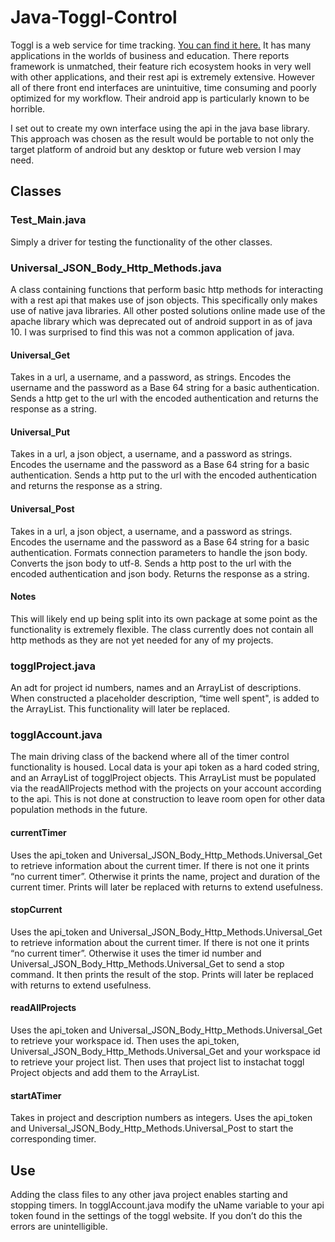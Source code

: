 # Java-Toggl-Control

Toggl is a web service for time tracking. [You can find it here.](https://toggl.com/) It has many applications in the worlds of business and education. There reports framework is unmatched, their feature rich ecosystem hooks in very well with other applications, and their rest api is extremely extensive. However all of there front end interfaces are unintuitive, time consuming and poorly optimized for my workflow. Their android app is particularly known to be horrible.

I set out to create my own interface using the api in the java base library. This approach was chosen as the result would be portable to not only the target platform of android but any desktop or future web version I may need.

## Classes

### Test_Main.java

Simply a driver for testing the functionality of the other classes.

### Universal_JSON_Body_Http_Methods.java

A class containing functions that perform basic http methods for interacting with a rest api that makes use of json objects. This specifically only makes use of native java libraries. All other posted solutions online made use of the apache library which was deprecated out of android support in as of java 10. I was surprised to find this was not a common application of java.

#### Universal_Get

Takes in a url, a username, and a password, as strings. Encodes the username and the password as a Base 64 string for a basic authentication. Sends a http get to the url with the encoded authentication and returns the response as a string.

#### Universal_Put

Takes in a url, a json object, a username, and a password as strings. Encodes the username and the password as a Base 64 string for a basic authentication. Sends a http put to the url with the encoded authentication and returns the response as a string.

#### Universal_Post

Takes in a url, a json object, a username, and a password as strings. Encodes the username and the password as a Base 64 string for a basic authentication. Formats connection parameters to handle the json body. Converts the json body to utf-8. Sends a http post to the url with the encoded authentication and json body. Returns the response as a string.

#### Notes
This will likely end up being split into its own package at some point as the functionality is extremely flexible. The class currently does not contain all http methods as they are not yet needed for any of my projects.

### togglProject.java
An adt for project id numbers, names and an ArrayList of descriptions. When constructed a placeholder description, “time well spent", is added to the ArrayList. This functionality will later be replaced.  

### togglAccount.java
The main driving class of the backend where all of the timer control functionality is housed.
Local data is your api token as a hard coded string, and an ArrayList of togglProject objects. This ArrayList must be populated via the readAllProjects method with the projects on your account according to the api. This is not done at construction to leave room open for other data population methods in the future.

#### currentTimer
Uses the api_token and Universal_JSON_Body_Http_Methods.Universal_Get to retrieve information about the current timer. If there is not one it prints “no current timer”. Otherwise it prints the name, project and duration of the current timer. Prints will later be replaced with returns to extend usefulness.
#### stopCurrent
Uses the api_token and Universal_JSON_Body_Http_Methods.Universal_Get to retrieve information about the current timer. If there is not one it prints “no current timer”. Otherwise it uses the timer id number and Universal_JSON_Body_Http_Methods.Universal_Get to send a stop command. It then prints the result of the stop. Prints will later be replaced with returns to extend usefulness.
#### readAllProjects
Uses the api_token and Universal_JSON_Body_Http_Methods.Universal_Get to retrieve your workspace id. Then uses the api_token, Universal_JSON_Body_Http_Methods.Universal_Get  and your workspace id to retrieve your project list. Then uses that project list to instachat toggl Project objects and add them to the ArrayList. 
#### startATimer
Takes in project and description numbers as integers. Uses the api_token and Universal_JSON_Body_Http_Methods.Universal_Post to start the corresponding timer.

## Use
Adding the class files to any other java project enables starting and stopping timers. In togglAccount.java modify the uName variable to your api token found in the settings of the toggl website. If you don’t do this the errors are unintelligible.


